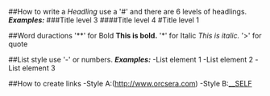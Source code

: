 ##How to write a *Headling* 
use a '#' and there are 6 levels of headlings.
***Examples:***
  ###Title level 3
  ####Title level 4
  #Title level 1
  
##Word duractions
'**' for Bold 
  **This is bold.**
'*' for Italic
  *This is italic.*
'>' for quote

##List style
use '-' or numbers.
***Examples:***
-List element 1
-List element 2
-List element 3
  
 ##How to create links
 -Style A:(http://www.orcsera.com)
 -Style B:[__SELF](http://www.orcsera.com)
 

